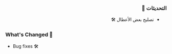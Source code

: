 <div dir='rtl'>

### التحديثات 💭

- تصليح بعض الأعطال 🛠️

</div>

### What's Changed 💭

- Bug fixes 🛠️
